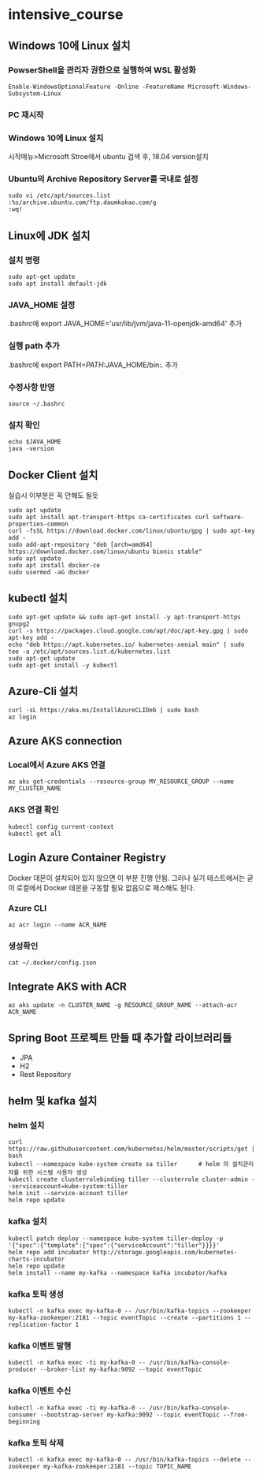 # intensive_course

## Windows 10에 Linux 설치
### PowserShell을 관리자 권한으로 실행하여 WSL 활성화
```
Enable-WindowsOptionalFeature -Online -FeatureName Microsoft-Windows-Subsystem-Linux
```

### PC 재시작

### Windows 10에 Linux 설치
시작메뉴>Microsoft Stroe에서 ubuntu 검색 후, 18.04 version설치

### Ubuntu의 Archive Repository Server를 국내로 설정

```
sudo vi /etc/apt/sources.list
:%s/archive.ubuntu.com/ftp.daumkakao.com/g
:wq!
```

## Linux에 JDK 설치

### 설치 명령
```
sudo apt-get update
sudo apt install default-jdk
```

### JAVA_HOME 설정
 .bashrc에 export JAVA_HOME='usr/lib/jvm/java-11-openjdk-amd64' 추가
 
### 실행 path 추가
.bashrc에 export PATH=$PATH:$JAVA_HOME/bin:. 추가

### 수정사항 반영
```
source ~/.bashrc
```

### 설치 확인
```
echo $JAVA_HOME
java -version
```

## Docker Client 설치
실습시 이부분은 꼭 안해도 될듯
```
sudo apt update
sudo apt install apt-transport-https ca-certificates curl software-properties-common
curl -fsSL https://download.docker.com/linux/ubuntu/gpg | sudo apt-key add -
sudo add-apt-repository "deb [arch=amd64] https://download.docker.com/linux/ubuntu bionic stable"
sudo apt update
sudo apt install docker-ce
sudo usermod -aG docker
```

## kubectl 설치
```
sudo apt-get update && sudo apt-get install -y apt-transport-https gnupg2
curl -s https://packages.cloud.google.com/apt/doc/apt-key.gpg | sudo apt-key add -
echo "deb https://apt.kubernetes.io/ kubernetes-xenial main" | sudo tee -a /etc/apt/sources.list.d/kubernetes.list
sudo apt-get update
sudo apt-get install -y kubectl
```

## Azure-Cli 설치
```
curl -sL https://aka.ms/InstallAzureCLIDeb | sudo bash
az login
```

## Azure AKS connection
### Local에서 Azure AKS 연결
```
az aks get-credentials --resource-group MY_RESOURCE_GROUP --name MY_CLUSTER_NAME
```
### AKS 연결 확인
```
kubectl config current-context
kubectl get all
```

## Login Azure Container Registry
Docker 데몬이 설치되어 있지 않으면 이 부분 진행 안됨. 그러나 실기 테스트에서는 굳이 로컬에서 Docker 데몬을 구동할 필요 없음으로 패스해도 된다.
### Azure CLI
```
az acr login --name ACR_NAME
```
### 생성확인
```
cat ~/.docker/config.json
```

## Integrate AKS with ACR
```
az aks update -n CLUSTER_NAME -g RESOURCE_GROUP_NAME --attach-acr ACR_NAME
```

## Spring Boot 프로젝트 만들 때 추가할 라이브러리들
- JPA
- H2
- Rest Repository

## helm 및 kafka 설치
### helm 설치
```
curl https://raw.githubusercontent.com/kubernetes/helm/master/scripts/get | bash
kubectl --namespace kube-system create sa tiller      # helm 의 설치관리자를 위한 시스템 사용자 생성
kubectl create clusterrolebinding tiller --clusterrole cluster-admin --serviceaccount=kube-system:tiller
helm init --service-account tiller
helm repo update
```

### kafka 설치
```
kubectl patch deploy --namespace kube-system tiller-deploy -p '{"spec":{"template":{"spec":{"serviceAccount":"tiller"}}}}'
helm repo add incubator http://storage.googleapis.com/kubernetes-charts-incubator
helm repo update
helm install --name my-kafka --namespace kafka incubator/kafka
```

### kafka 토픽 생성
```
kubectl -n kafka exec my-kafka-0 -- /usr/bin/kafka-topics --zookeeper my-kafka-zookeeper:2181 --topic eventTopic --create --partitions 1 --replication-factor 1
```

### kafka 이벤트 발행
```
kubectl -n kafka exec -ti my-kafka-0 -- /usr/bin/kafka-console-producer --broker-list my-kafka:9092 --topic eventTopic

```

### kafka 이벤트 수신
```
kubectl -n kafka exec -ti my-kafka-0 -- /usr/bin/kafka-console-consumer --bootstrap-server my-kafka:9092 --topic eventTopic --from-beginning
```

### kafka 토픽 삭제
```
kubectl -n kafka exec my-kafka-0 -- /usr/bin/kafka-topics --delete --zookeeper my-kafka-zookeeper:2181 --topic TOPIC_NAME
```
